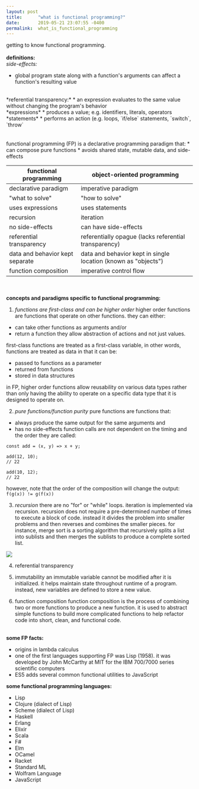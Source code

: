 ```yaml
---
layout: post
title:      "what is functional programming?"
date:       2019-05-21 23:07:55 -0400
permalink:  what_is_functional_programming
---
```



getting to know functional programming.
<br><br>
**definitions:**<br>
*side-effects:*
* global program state along with a function's arguments can affect a function's resulting value
<br>
*referential transparency:*
* an expression evaluates to the same value without changing the program's behavior
<br>
*expressions*
* produces a value; e.g. identifiers, literals, operators
*statements*
* performs an action (e.g. loops, `if/else` statements, `switch`, `throw`
<br><br><br>
functional programming (FP) is a declarative programming paradigm that:
* can compose pure functions
* avoids shared state, mutable data, and side-effects

| functional programming | object-oriented programming |
| -------- | -------- |
| declarative paradigm | imperative paradigm |
| "what to solve" | "how to solve" |
| uses expressions | uses statements |
| recursion | iteration |
| no side-effects | can have side-effects  |
| referential transparency | referentially opague (lacks referential transparency) |
| data and behavior kept separate | data and behavior kept in single location (known as "objects") |
| function composition | imperative control flow |
<br><br>
**concepts and paradigms specific to functional programming:**
1. *functions are first-class and can be higher order*
higher order functions are functions that operate on other functions. they can either:
* can take other functions as arguments and/or
* return a function
they allow abstraction of actions and not just values.

first-class functions are treated as a first-class variable, in other words, functions are treated as data in that it can be:
* passed to functions as a parameter
* returned from functions
* stored in data structures

in FP, higher order functions allow reusability on various data types rather than only having the ability to operate on a specific data type that it is designed to operate on.

2. *pure functions/function purity*
pure functions are functions that:
* always produce the same output for the same arguments and
* has no side-effects
function calls are not dependent on the timing and the order they are called:
```
const add = (x, y) => x + y;

add(12, 10); 
// 22

add(10, 12); 
// 22
```
however, note that the order of the composition will change the output:
`f(g(x)) != g(f(x))`

3. *recursion*
there are no "for" or "while" loops. iteration is implemented via recursion.
recursion does not require a pre-determined number of times to execute a block of code. instead it divides the problem into smaller problems and then reverses and combines the smaller pieces. for instance, merge sort is a sorting algorithm that recursively splits a list into sublists and then merges the sublists to produce a complete sorted list.

![](https://upload.wikimedia.org/wikipedia/commons/c/cc/Merge-sort-example-300px.gif)

4. referential transparency

5. immutability
an immutable variable cannot be modified after it is initialized. it helps maintain state throughout runtime of a program. instead, new variables are defined to store a new value.

6. function composition
function composition is the process of combining two or more functions to produce a new function. it is used to abstract simple functions to build more complicated functions to help refactor code into short, clean, and functional code.<br><br>

**some FP facts:**
* origins in lambda calculus
* one of the first languages supporting FP was Lisp (1958). it was developed by John McCarthy at MIT for the IBM 700/7000 series scientific computers
* ES5 adds several common functional utilities to JavaScript

**some functional programming languages:**
* Lisp
* Clojure (dialect of Lisp)
* Scheme (dialect of Lisp)
* Haskell
* Erlang
* Elixir
* Scala
* F#
* Elm
* OCamel
* Racket
* Standard ML
* Wolfram Language
* JavaScript
